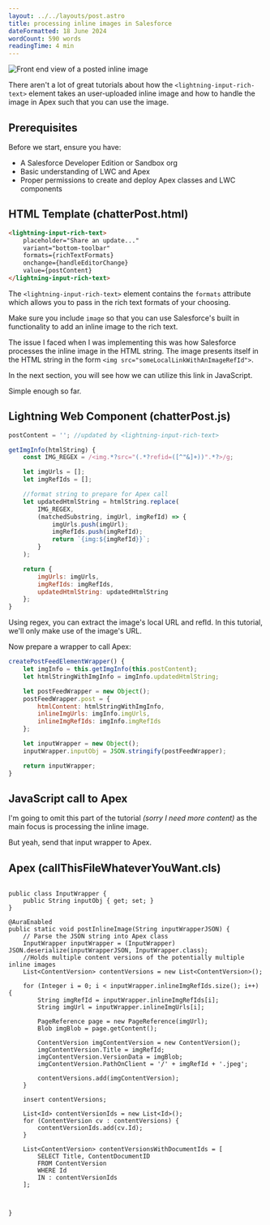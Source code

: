 ```yaml
---
layout: ../../layouts/post.astro
title: processing inline images in Salesforce
dateFormatted: 18 June 2024
wordCount: 590 words
readingTime: 4 min
---
```

![Front end view of a posted inline image](/posts/processing-inline-images-in-salesforce/frontendViewOfInlineImagePost.png)

There aren't a lot of great tutorials about how the `<lightning-input-rich-text>` element takes an user-uploaded inline image and how to handle the image in Apex such that you can use the image.

## Prerequisites

Before we start, ensure you have:

- A Salesforce Developer Edition or Sandbox org
- Basic understanding of LWC and Apex
- Proper permissions to create and deploy Apex classes and LWC components

## HTML Template (chatterPost.html)

```html
<lightning-input-rich-text>
    placeholder="Share an update..."
    variant="bottom-toolbar"
    formats={richTextFormats}
    onchange={handleEditorChange}
    value={postContent}
</lightning-input-rich-text>
```

The `<lightning-input-rich-text>` element contains the `formats` attribute which allows you to pass in the rich text formats of your choosing.

Make sure you include `image` so that you can use Salesforce's built in functionality to add an inline image to the rich text.

The issue I faced when I was implementing this was how Salesforce processes the inline image in the HTML string. The image presents itself in the HTML string in the form `<img src="someLocalLinkWithAnImageRefId">`.

In the next section, you will see how we can utilize this link in JavaScript.

Simple enough so far.

## Lightning Web Component (chatterPost.js)

```javascript
postContent = ''; //updated by <lightning-input-rich-text>

getImgInfo(htmlString) {
    const IMG_REGEX = /<img.*?src="(.*?refid=([^"&]+))".*?>/g;

    let imgUrls = [];
    let imgRefIds = [];

    //format string to prepare for Apex call
    let updatedHtmlString = htmlString.replace( 
        IMG_REGEX,
        (matchedSubstring, imgUrl, imgRefId) => {
            imgUrls.push(imgUrl);
            imgRefIds.push(imgRefId);
            return `{img:${imgRefId}}`;
        }
    );

    return {
        imgUrls: imgUrls,
        imgRefIds: imgRefIds,
        updatedHtmlString: updatedHtmlString
    };
}
```

Using regex, you can extract the image's local URL and refId. In this tutorial, we'll only make use of the image's URL.

Now prepare a wrapper to call Apex:

```javascript
createPostFeedElementWrapper() {
    let imgInfo = this.getImgInfo(this.postContent);
    let htmlStringWithImgInfo = imgInfo.updatedHtmlString;

    let postFeedWrapper = new Object();
    postFeedWrapper.post = {
        htmlContent: htmlStringWithImgInfo,
        inlineImgUrls: imgInfo.imgUrls,
        inlineImgRefIds: imgInfo.imgRefIds
    };

    let inputWrapper = new Object();
    inputWrapper.inputObj = JSON.stringify(postFeedWrapper);

    return inputWrapper;
}
```

## JavaScript call to Apex

I'm going to omit this part of the tutorial *(sorry I need more content)* as the main focus is processing the inline image.

But yeah, send that input wrapper to Apex.

## Apex (callThisFileWhateverYouWant.cls)

```apex

public class InputWrapper {
    public String inputObj { get; set; }
}

@AuraEnabled
public static void postInlineImage(String inputWrapperJSON) {
    // Parse the JSON string into Apex class
    InputWrapper inputWrapper = (InputWrapper) JSON.deserialize(inputWrapperJSON, InputWrapper.class);
    //Holds multiple content versions of the potentially multiple inline images
    List<ContentVersion> contentVersions = new List<ContentVersion>();

    for (Integer i = 0; i < inputWrapper.inlineImgRefIds.size(); i++) {
        String imgRefId = inputWrapper.inlineImgRefIds[i];
        String imgUrl = inputWrapper.inlineImgUrls[i];

        PageReference page = new PageReference(imgUrl);
        Blob imgBlob = page.getContent();

        ContentVersion imgContentVersion = new ContentVersion();
        imgContentVersion.Title = imgRefId;
        imgContentVersion.VersionData = imgBlob;
        imgContentVersion.PathOnClient = '/' + imgRefId + '.jpeg';

        contentVersions.add(imgContentVersion);
    }

    insert contentVersions;

    List<Id> contentVersionIds = new List<Id>();
    for (ContentVersion cv : contentVersions) {
        contentVersionIds.add(cv.Id);
    }

    List<ContentVersion> contentVersionsWithDocumentIds = [
        SELECT Title, ContentDocumentID
        FROM ContentVersion
        WHERE Id 
        IN : contentVersionIds
    ];



}
```
